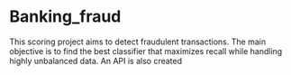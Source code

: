 # Banking_fraud
This scoring project aims to detect fraudulent transactions.  The main objective is to find the best classifier that maximizes recall while handling highly unbalanced data. An API is also created
